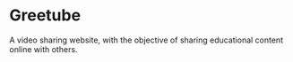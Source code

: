 # Greetube
A video sharing website, with the objective of sharing educational content online with others.
